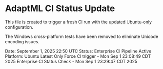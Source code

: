 # AdaptML CI Status Update

This file is created to trigger a fresh CI run with the updated Ubuntu-only configuration.

The Windows cross-platform tests have been removed to eliminate Unicode encoding issues.

Date: September 1, 2025 22:50 UTC
Status: Enterprise CI Pipeline Active
Platform: Ubuntu Latest Only
Force CI trigger - Mon Sep  1 23:08:49 CDT 2025
Enterprise CI Status Check - Mon Sep  1 23:29:47 CDT 2025
